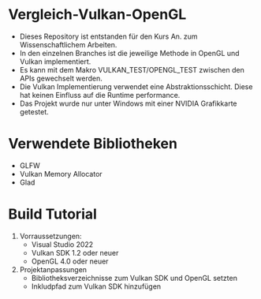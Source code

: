 # Vergleich-Vulkan-OpenGL

- Dieses Repository ist entstanden für den Kurs An. zum Wissenschaftlichem Arbeiten.
- In den einzelnen Branches ist die jeweilige Methode in OpenGL und Vulkan implementiert.
- Es kann mit dem Makro VULKAN_TEST/OPENGL_TEST zwischen den APIs gewechselt werden.
- Die Vulkan Implementierung verwendet eine Abstraktionsschicht. Diese hat keinen Einfluss auf die Runtime performance.
- Das Projekt wurde nur unter Windows mit einer NVIDIA Grafikkarte getestet. 

# Verwendete Bibliotheken

- GLFW
- Vulkan Memory Allocator
- Glad

# Build Tutorial

1. Vorraussetzungen:
    - Visual Studio 2022
    - Vulkan SDK 1.2 oder neuer
    - OpenGL 4.0 oder neuer
2. Projektanpassungen
    - Bibliotheksverzeichnisse zum Vulkan SDK und OpenGL setzten
    - Inkludpfad zum Vulkan SDK hinzufügen
